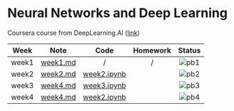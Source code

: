 # Neural Networks and Deep Learning 
Coursera course from DeepLearning.AI ([link](https://www.coursera.org/learn/neural-networks-deep-learning))

<div align="center">

| **Week** |                                              **Note**                                             |                                                 **Code**                                                | **Homework** |              **Status**              |
|:--------:|:-------------------------------------------------------------------------------------------------:|:-------------------------------------------------------------------------------------------------------:|:------------:|:------------------------------------:|
|   week1  | [week1.md](https://github.com/yixiaowang2001/Deep-Learning_Notes/blob/main/Course1/note/week1.md) |                                                    /                                                    |       /      | ![pb1](https://progress-bar.dev/100) |
|   week2  | [week2.md](https://github.com/yixiaowang2001/Deep-Learning_Notes/blob/main/Course1/note/week2.md) | [week2.ipynb](https://github.com/yixiaowang2001/Deep-Learning_Notes/blob/main/Course1/code/week2.ipynb) |              |  ![pb2](https://progress-bar.dev/50) |
|   week3  | [week4.md](https://github.com/yixiaowang2001/Deep-Learning_Notes/blob/main/Course1/note/week3.md) | [week3.ipynb](https://github.com/yixiaowang2001/Deep-Learning_Notes/blob/main/Course1/code/week2.ipynb) |              |  ![pb3](https://progress-bar.dev/0)  |
|   week4  | [week4.md](https://github.com/yixiaowang2001/Deep-Learning_Notes/blob/main/Course1/note/week4.md) | [week2.ipynb](https://github.com/yixiaowang2001/Deep-Learning_Notes/blob/main/Course1/code/week2.ipynb) |              |  ![pb4](https://progress-bar.dev/0)  |

</div>